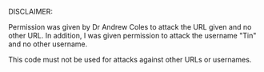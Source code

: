 DISCLAIMER:

Permission was given by Dr Andrew Coles to attack the URL given and no other URL.
In addition, I was given permission to attack the username "Tin" and no other username.

This code must not be used for attacks against other URLs or usernames.
